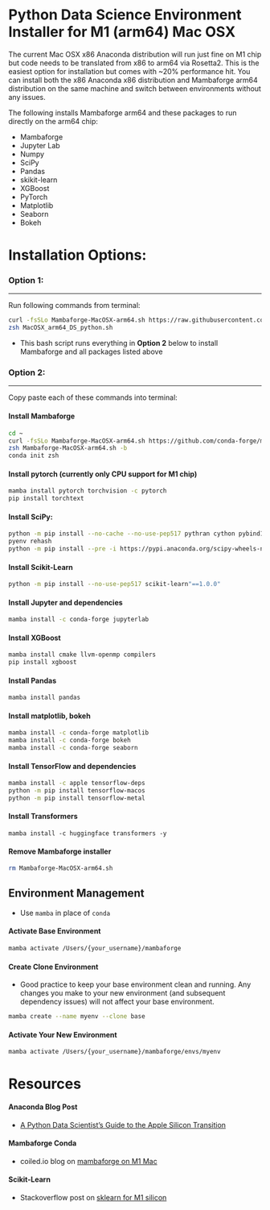 # Python Data Science Environment Installer for M1 (arm64) Mac OSX
The current Mac OSX x86 Anaconda distribution will run just fine on M1 chip but code needs to be translated from x86 to arm64 via Rosetta2. This is the easiest option for installation but comes with ~20% performance hit. You can install both the x86 Anaconda x86 distribution and Mambaforge arm64 distribution on the same machine and switch between environments without any issues. 

The following installs Mambaforge arm64 and these packages to run directly on the arm64 chip:
- Mambaforge
- Jupyter Lab
- Numpy
- SciPy
- Pandas
- skikit-learn
- XGBoost
- PyTorch
- Matplotlib
- Seaborn
- Bokeh

# Installation Options:
### Option 1:
---

Run following commands from terminal: 
```bash
curl -fsSLo Mambaforge-MacOSX-arm64.sh https://raw.githubusercontent.com/trevorwitter/arm64_conda_installers/master/MacOSX_arm64_DS_python.sh
zsh MacOSX_arm64_DS_python.sh
```
- This bash script runs everything in **Option 2** below to install Mambaforge and all packages listed above

### Option 2:
---
Copy paste each of these commands into terminal:

#### Install Mambaforge
```bash
cd ~
curl -fsSLo Mambaforge-MacOSX-arm64.sh https://github.com/conda-forge/miniforge/releases/latest/download/Mambaforge-MacOSX-arm64.sh
zsh Mambaforge-MacOSX-arm64.sh -b
conda init zsh
```

#### Install pytorch (currently only CPU support for M1 chip)
```bash 
mamba install pytorch torchvision -c pytorch
pip install torchtext
```

#### Install SciPy:
```bash
python -m pip install --no-cache --no-use-pep517 pythran cython pybind11 gast"==0.4.0"
pyenv rehash
python -m pip install --pre -i https://pypi.anaconda.org/scipy-wheels-nightly/simple scipy
```

#### Install Scikit-Learn
```bash
python -m pip install --no-use-pep517 scikit-learn"==1.0.0"
```

#### Install Jupyter and dependencies
```bash
mamba install -c conda-forge jupyterlab
```

#### Install XGBoost
```bash
mamba install cmake llvm-openmp compilers
pip install xgboost
```

#### Install Pandas
```bash
mamba install pandas
```

#### Install matplotlib, bokeh
```bash
mamba install -c conda-forge matplotlib
mamba install -c conda-forge bokeh
mamba install -c conda-forge seaborn
```

#### Install TensorFlow and dependencies
```bash
mamba install -c apple tensorflow-deps
python -m pip install tensorflow-macos
python -m pip install tensorflow-metal
```

#### Install Transformers
```
mamba install -c huggingface transformers -y
```

#### Remove Mambaforge installer
```bash
rm Mambaforge-MacOSX-arm64.sh
```

## Environment Management
- Use `mamba` in place of `conda`

#### Activate Base Environment
```bash
mamba activate /Users/{your_username}/mambaforge
```

#### Create Clone Environment  
- Good practice to keep your base environment clean and running. Any changes you make to your new environment (and subsequent dependency issues) will not affect your base environment.
```bash
mamba create --name myenv --clone base
```

#### Activate Your New Environment
```bash
mamba activate /Users/{your_username}/mambaforge/envs/myenv
```

# Resources

#### Anaconda Blog Post
- [A Python Data Scientist’s Guide to the Apple Silicon Transition](https://www.anaconda.com/blog/apple-silicon-transition)

#### Mambaforge Conda
- coiled.io blog on [mambaforge on M1 Mac](https://coiled.io/blog/apple-arm64-mambaforge/) 

#### Scikit-Learn
- Stackoverflow post on [sklearn for M1 silicon](https://stackoverflow.com/questions/68620927/installing-scipy-and-scikit-learn-on-apple-m1)
